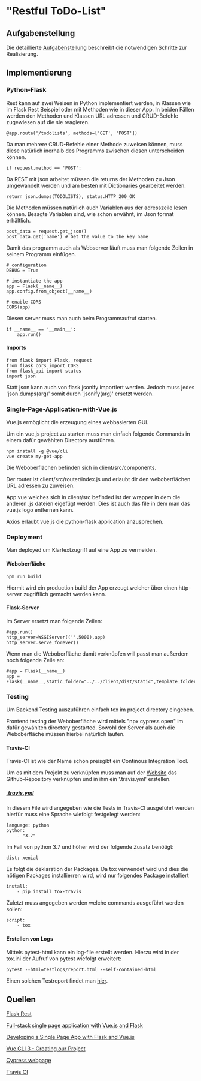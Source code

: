 # "Restful ToDo-List"

## Aufgabenstellung
Die detaillierte [Aufgabenstellung](TASK.md) beschreibt die notwendigen Schritte zur Realisierung.

## Implementierung

### Python-Flask

Rest kann auf zwei Weisen in Python implementiert werden, in Klassen wie im Flask Rest Beispiel oder mit Methoden wie in dieser App.
In beiden Fällen werden den Methoden und Klassen URL adressen und CRUD-Befehle zugewiesen auf die sie reagieren.

    @app.route('/todolists', methods=['GET', 'POST'])

Da man mehrere CRUD-Befehle einer Methode zuweisen können, muss diese natürlich inerhalb des Programms zwischen diesen unterscheiden können.

    if request.method == 'POST':

Da REST mit json arbeitet müssen die returns der Methoden zu Json umgewandelt werden und am besten mit Dictionaries gearbeitet werden.

    return json.dumps(TODOLISTS), status.HTTP_200_OK

Die Methoden müssen natürlich auch Variablen aus der adresszeile lesen können. Besagte Variablen sind, wie schon erwähnt, im Json format erhältlich.

    post_data = request.get_json()
    post_data.get('name') # Get the value to the key name

Damit das programm auch als Webserver läuft muss man folgende Zeilen in seinem Programm einfügen.

    # configuration
    DEBUG = True

    # instantiate the app
    app = Flask(__name__)
    app.config.from_object(__name__)

    # enable CORS
    CORS(app)

Diesen server muss man auch beim Programmaufruf starten.

    if __name__ == '__main__':
        app.run()


#### Imports

    from flask import Flask, request
    from flask_cors import CORS
    from flask_api import status
    import json

Statt json kann auch von flask jsonify importiert werden. Jedoch muss jedes 'json.dumps(arg)' somit durch 'jsonify(arg)' ersetzt werden.

### Single-Page-Application-with-Vue.js

Vue.js ermöglicht die erzeugung eines webbasierten GUI.

Um ein vue.js project zu starten muss man einfach folgende Commands in einem dafür gewählten Directory ausführen.

    npm install -g @vue/cli
    vue create my-get-app

Die Weboberflächen befinden sich in client/src/components.

Der router ist client/src/router/index.js und erlaubt dir den weboberflächen URL adressen zu zuweisen.

App.vue welches sich in client/src befinded ist der wrapper in dem die anderen .js dateien eigefügt werden.
Dies ist auch das file in dem man das vue.js logo entfernen kann.

Axios erlaubt vue.js die python-flask application anzusprechen.

### Deployment

Man deployed um Klartextzugriff auf eine App zu vermeiden.

#### Weboberfläche

    npm run build

Hiermit wird ein production build der App erzeugt welcher über einen http-server zugrifflich gemacht werden kann.

#### Flask-Server

Im Server ersetzt man folgende Zeilen:

    #app.run()
    http_server=WSGIServer(('',5000),app)
    http_server.serve_forever()

Wenn man die Weboberfläche damit verknüpfen will passt man außerdem noch folgende Zeile an:

    #app = Flask(__name__)
    app = Flask(__name__,static_folder="../../client/dist/static",template_folder="../../client/dist")

### Testing

Um Backend Testing auszuführen einfach tox im project directory eingeben.

Frontend testing der Weboberfläche wird mittels "npx cypress open" im dafür gewählten directory gestarted.
Sowohl der Server als auch die Weboberfläche müssen hierbei natürlich laufen.

#### Travis-CI

Travis-CI ist wie der Name schon preisgibt ein Continous Integration Tool.

Um es mit dem Projekt zu verknüpfen muss man auf der [Website](travis-ci.com) das Github-Repository verknüpfen und in ihm ein '.travis.yml' erstellen.

##### [.travis.yml](.travis.yml)

In diesem File wird angegeben wie die Tests in Travis-CI ausgeführt werden hierfür muss eine Sprache wiefolgt festgelegt werden:

    language: python
    python:
        - "3.7"

Im Fall von python 3.7 und höher wird der folgende Zusatz benötigt:

    dist: xenial

 Es folgt die deklaration der Packages. Da tox verwendet wird und dies die nötigen Packages installierren wird, wird nur folgendes Package installiert

    install:
        - pip install tox-travis

Zuletzt muss angegeben werden welche commands ausgeführt werden sollen:

    script:
        - tox

#### Erstellen von Logs

Mittels pytest-html kann ein log-file erstellt werden. Hierzu wird in der tox.ini der Aufruf von pytest wiefolgt erweitert:

    pytest --html=testlogs/report.html --self-contained-html

Einen solchen Testreport findet man [hier](https://htmlpreview.github.io/?https://github.com/mnetrwal-tgm/sew5-todo-list-mnetrwal-tgm/blob/master/testlogs/report.html).

## Quellen
[Flask Rest](https://flask-restful.readthedocs.io/en/latest/quickstart.html#full-example)

[Full-stack single page application with Vue.js and Flask](https://codeburst.io/full-stack-single-page-application-with-vue-js-and-flask-b1e036315532)

[Developing a Single Page App with Flask and Vue.js](https://testdriven.io/developing-a-single-page-app-with-flask-and-vuejs)

[Vue CLI 3 - Creating our Project](https://www.vuemastery.com/courses/real-world-vue-js/vue-cli/)

[Cypress webpage](https://www.cypress.io/)

[Travis CI](travis-ci.com)